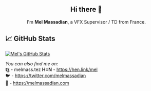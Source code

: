 
<h2 align="center">Hi there 👋</h2>
<!-- <img src="/github-metrics.svg" alt="Metrics" width="100%"> -->

<p align="center">
I'm <strong>Mel Massadian</strong>, a VFX Supervisor / TD from France.
</p>


## &#x1f4c8; GitHub Stats
<a href="https://github.com/melMass/melMass">
  <img align="center" src="https://github-readme-stats.vercel.app/api?username=melMass&show_icons=true&line_height=27&count_private=true&title_color=ffffff&text_color=c9cacc&icon_color=2bbc8a&bg_color=1d1f21" alt="Mel's GitHub Stats" />
</a>

_You can also find me on:_  
**ꜩ** - melmass.tez 
**H=N** - https://hen.link/mel  
:bird: - https://twitter.com/melmassadian  
:link: - https://melmassadian.com  

